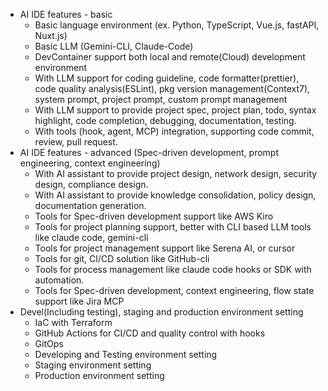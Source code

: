 - AI IDE features - basic
    - Basic language environment (ex. Python, TypeScript, Vue.js, fastAPI, Nuxt.js)
    - Basic LLM (Gemini-CLI, Claude-Code)
    - DevContainer support both local and remote(Cloud) development environment
    - With LLM support for coding guideline, code formatter(prettier), code quality analysis(ESLint), pkg version management(Context7), system prompt, project prompt, custom prompt management
    - With LLM support to provide project spec, project plan, todo, syntax highlight, code completion, debugging, documentation, testing.
    - With tools (hook, agent, MCP) integration, supporting code commit, review, pull request.
- AI IDE features - advanced (Spec-driven development, prompt engineering, context engineering)
    - With AI assistant to provide project design, network design, security design, compliance design.
    - With AI assistant to provide knowledge consolidation, policy design, documentation generation.
    - Tools for Spec-driven development support like AWS Kiro
    - Tools for project planning support, better with CLI based LLM tools like claude code, gemini-cli
    - Tools for project management support like Serena AI, or cursor
    - Tools for git, CI/CD solution like GitHub-cli
    - Tools for process management like claude code hooks or SDK with automation.
    - Tools for Spec-driven development, context engineering, flow state support like Jira MCP
- Devel(Including testing), staging and production environment setting
    - IaC with Terraform
    - GitHub Actions for CI/CD and quality control with hooks
    - GitOps 
    - Developing and Testing environment setting
    - Staging environment setting
    - Production environment setting